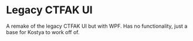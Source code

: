 # Legacy CTFAK UI
A remake of the legacy CTFAK UI but with WPF.
Has no functionality, just a base for Kostya to work off of.
